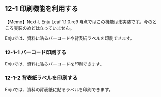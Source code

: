 <a name="12-1" />

12-1 印刷機能を利用する
-----------------------
<div class="alert alert-info">【Memo】Next-L Enju Leaf 1.1.0.rc9 時点ではこの機能は未実装です。今のところ実装のめどは立っていません。
</div>

Enjuでは、資料に貼るバーコードや背表紙ラベルを印刷できます。

<a name="12-1-1" />

### 12-1-1 バーコード印刷する

Enjuでは、資料に貼るバーコードを印刷できます。

<a name="12-1-2" />

### 12-1-2 背表紙ラベルを印刷する

Enjuでは、資料の背表紙に貼るラベルを印刷できます。

